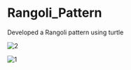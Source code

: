 # Rangoli_Pattern
Developed a Rangoli pattern using turtle 

![2](https://user-images.githubusercontent.com/71916884/140287346-78d267d4-1343-4ad0-808a-d80f1ba987d1.PNG)

![1](https://user-images.githubusercontent.com/71916884/140288039-c37ed9fa-f4ad-47ca-b395-fba4f68d5614.PNG)


